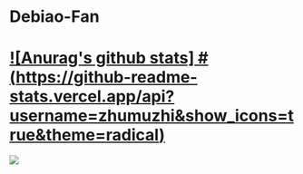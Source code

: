 # Debiao-Fan

# [![Anurag's github stats] #(https://github-readme-stats.vercel.app/api?username=zhumuzhi&show_icons=true&theme=radical)](https://github.com/anuraghazra/github-readme-stats)


<img align="center" src="https://github-readme-stats.vercel.app/api?username=zhumuzhi&title_color=00FFBD&show_icons=true&icon_color=00FFBD&text_color=00FFBD&bg_color=01033F&hide_title=false" />


